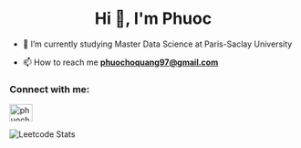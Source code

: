 <h1 align="center">Hi 👋, I'm Phuoc</h1>

- 🌱 I’m currently studying Master Data Science at Paris-Saclay University

- 📫 How to reach me **phuochoquang97@gmail.com**

<h3 align="left">Connect with me:</h3>
<p align="left">
<a href="https://linkedin.com/in/phuochoquang97" target="blank"><img align="center" src="https://raw.githubusercontent.com/rahuldkjain/github-profile-readme-generator/master/src/images/icons/Social/linked-in-alt.svg" alt="phuochoquang97" height="30" width="40" /></a>

![Leetcode Stats](https://leetcard.jacoblin.cool/tokbokki97)
